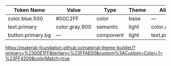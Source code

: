 | Token Name               | Value          | Type     | Theme   | Alias of           |
|--------------------------|----------------|----------|---------|--------------------|
| color.blue.500           | #00C2FF      | color    | base    | —                  |
| text.primary             | color.gray.900 | semantic | light   | color.gray.900     |
| button.primary.bg        | —              | component| light   | text.primary       |

https://material-foundation.github.io/material-theme-builder/?primary=%2300E1FF&tertiary=%23FFAE00&custom%3ACustom+Color+1=%23FF4200&colorMatch=true